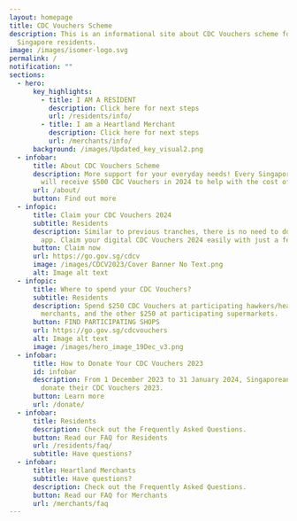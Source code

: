 ```yaml
---
layout: homepage
title: CDC Vouchers Scheme
description: This is an informational site about CDC Vouchers scheme for
  Singapore residents.
image: /images/isomer-logo.svg
permalink: /
notification: ""
sections:
  - hero:
      key_highlights:
        - title: I AM A RESIDENT
          description: Click here for next steps
          url: /residents/info/
        - title: I am a Heartland Merchant
          description: Click here for next steps
          url: /merchants/info/
      background: /images/Updated_key_visual2.png
  - infobar:
      title: About CDC Vouchers Scheme
      description: More support for your everyday needs! Every Singapore household
        will receive $500 CDC Vouchers in 2024 to help with the cost of living.
      url: /about/
      button: Find out more
  - infopic:
      title: Claim your CDC Vouchers 2024
      subtitle: Residents
      description: Similar to previous tranches, there is no need to download a mobile
        app. Claim your digital CDC Vouchers 2024 easily with just a few taps.
      button: Claim now
      url: https://go.gov.sg/cdcv
      image: /images/CDCV2023/Cover Banner No Text.png
      alt: Image alt text
  - infopic:
      title: Where to spend your CDC Vouchers?
      subtitle: Residents
      description: Spend $250 CDC Vouchers at participating hawkers/heartland
        merchants, and the other $250 at participating supermarkets.
      button: FIND PARTICIPATING SHOPS
      url: https://go.gov.sg/cdcvouchers
      alt: Image alt text
      image: /images/hero_image_19Dec_v3.png
  - infobar:
      title: How to Donate Your CDC Vouchers 2023
      id: infobar
      description: From 1 December 2023 to 31 January 2024, Singaporean households can
        donate their CDC Vouchers 2023.
      button: Learn more
      url: /donate/
  - infobar:
      title: Residents
      description: Check out the Frequently Asked Questions.
      button: Read our FAQ for Residents
      url: /residents/faq/
      subtitle: Have questions?
  - infobar:
      title: Heartland Merchants
      subtitle: Have questions?
      description: Check out the Frequently Asked Questions.
      button: Read our FAQ for Merchants
      url: /merchants/faq
---
```

